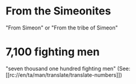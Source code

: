 # From the Simeonites

"From Simeon" or "From the tribe of Simeon"

# 7,100 fighting men

"seven thousand one hundred fighting men" (See: [[rc://en/ta/man/translate/translate-numbers]])

